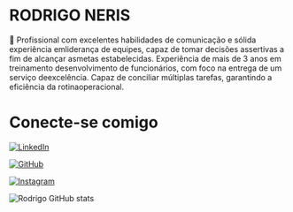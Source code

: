 # RODRIGO NERIS 

💼 Profissional com excelentes habilidades de comunicação e sólida experiência emliderança de equipes, capaz de tomar decisões assertivas a fim de alcançar asmetas estabelecidas. Experiência de mais de 3 anos em treinamento desenvolvimento de funcionários, com foco na entrega de um serviço deexcelência.
Capaz de conciliar múltiplas tarefas, garantindo a eficiência da rotinaoperacional.

# Conecte-se comigo
[![LinkedIn](https://img.shields.io/badge/LinkedIn-0A66C2?style=for-the-badge&logo=linkedin&logoColor=white)](www.linkedin.com/in/rodrigo-neris/)

[![GitHub](https://img.shields.io/badge/GitHub-000?style=for-the-badge&logo=github&logoColor=fff)](https://github.com/rodrigonerisalves/)

[![Instagram](https://img.shields.io/badge/Instagram-E4405F?style=for-the-badge&logo=instagram&logoColor=white)](https://www.instagram.com/rodrigonerisoficial/)

![Rodrigo GitHub stats](https://github-readme-stats.vercel.app/api?username=rodrigoneris&show_icons=true&theme=dracula)


